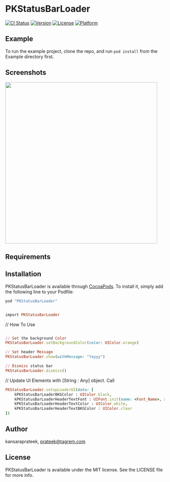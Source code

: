 # PKStatusBarLoader

[![CI Status](http://img.shields.io/travis/kansaraprateek/PKStatusBarLoader.svg?style=flat)](https://travis-ci.org/kansaraprateek/PKStatusBarLoader)
[![Version](https://img.shields.io/cocoapods/v/PKStatusBarLoader.svg?style=flat)](http://cocoapods.org/pods/PKStatusBarLoader)
[![License](https://img.shields.io/cocoapods/l/PKStatusBarLoader.svg?style=flat)](http://cocoapods.org/pods/PKStatusBarLoader)
[![Platform](https://img.shields.io/cocoapods/p/PKStatusBarLoader.svg?style=flat)](http://cocoapods.org/pods/PKStatusBarLoader)

## Example

To run the example project, clone the repo, and run `pod install` from the Example directory first.

## Screenshots

<img src="http://www.prateekkansara.com/GitProjectImages/PKStatusBarLoader/PKStatusBar.gif" width="480" height="508"></img> 

## Requirements

## Installation

PKStatusBarLoader is available through [CocoaPods](http://cocoapods.org). To install
it, simply add the following line to your Podfile:

```ruby
pod "PKStatusBarLoader"
```

```ruby

import PKStatusBarLoader

```

// How To Use

```ruby

// Set the background Color
PKStatusBarLoader.setBackgroundColor(color: UIColor.orange)

// Set header Message
PKStatusBarLoader.show(withMessage: "Yayyy")

// Dismiss status bar
PKStatusBarLoader.dismiss()

```

// Update UI Elements with [String : Any] object. Call

```ruby
PKStatusBarLoader.setupLoaderUI(data: [
    kPKStatusBarLoaderBKGColor : UIColor.black,
    kPKStatusBarLoaderHeaderTextFont : UIFont.init(name: <Font_Name>, size: 10.0),
    kPKStatusBarLoaderHeaderTextColor : UIColor.white,
    kPKStatusBarLoaderHeaderTextBKGColor : UIColor.clear
])

```

## Author

kansaraprateek, prateek@tagrem.com

## License

PKStatusBarLoader is available under the MIT license. See the LICENSE file for more info.
